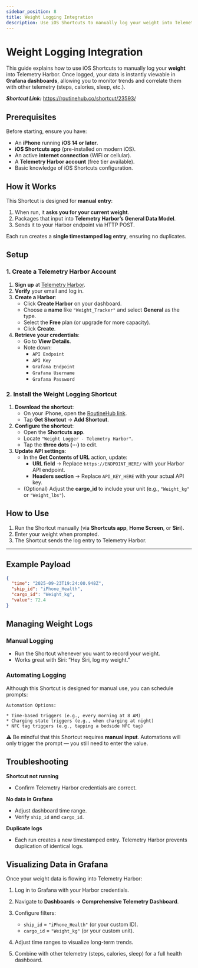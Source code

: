 ```yaml
---
sidebar_position: 8
title: Weight Logging Integration
description: Use iOS Shortcuts to manually log your weight into Telemetry Harbor.
---
```


# Weight Logging Integration

This guide explains how to use iOS Shortcuts to manually log your **weight** into Telemetry Harbor. Once logged, your data is instantly viewable in **Grafana dashboards**, allowing you to monitor trends and correlate them with other telemetry (steps, calories, sleep, etc.).

**_Shortcut Link:_** https://routinehub.co/shortcut/23593/


## Prerequisites

Before starting, ensure you have:

-   An **iPhone** running **iOS 14 or later**.  
-   **iOS Shortcuts app** (pre-installed on modern iOS).  
-   An active **internet connection** (WiFi or cellular).  
-   A **Telemetry Harbor account** (free tier available).  
-   Basic knowledge of iOS Shortcuts configuration.  

## How it Works

This Shortcut is designed for **manual entry**:  

1. When run, it **asks you for your current weight**.  
2. Packages that input into **Telemetry Harbor’s General Data Model**.  
3. Sends it to your Harbor endpoint via HTTP POST.  

Each run creates a **single timestamped log entry**, ensuring no duplicates.  

## Setup

### 1. Create a Telemetry Harbor Account

1.  **Sign up** at [Telemetry Harbor](https://telemetryharbor.com/).  
2.  **Verify** your email and log in.  
3.  **Create a Harbor**:  
    -   Click **Create Harbor** on your dashboard.  
    -   Choose a **name** like `"Weight_Tracker"` and select **General** as the type.  
    -   Select the **Free** plan (or upgrade for more capacity).  
    -   Click **Create**.  
4.  **Retrieve your credentials**:  
    -   Go to **View Details**.  
    -   Note down:  
        -   `API Endpoint`  
        -   `API Key`  
        -   `Grafana Endpoint`  
        -   `Grafana Username`  
        -   `Grafana Password`  

### 2. Install the Weight Logging Shortcut

1.  **Download the shortcut**:  
    -   On your iPhone, open the [RoutineHub link](https://routinehub.co/shortcut/23593/).  
    -   Tap **Get Shortcut** → **Add Shortcut**.  
2.  **Configure the shortcut**:  
    -   Open the **Shortcuts app**.  
    -   Locate `"Weight Logger - Telemetry Harbor"`.  
    -   Tap the **three dots (⋯)** to edit.  
3.  **Update API settings**:  
    -   In the **Get Contents of URL** action, update:  
        -   **URL field** → Replace `https://ENDPOINT_HERE/` with your Harbor API endpoint.  
        -   **Headers section** → Replace `API_KEY_HERE` with your actual API key.  
    -   (Optional) Adjust the **cargo_id** to include your unit (e.g., `"Weight_kg"` or `"Weight_lbs"`).  


## How to Use

1.  Run the Shortcut manually (via **Shortcuts app**, **Home Screen**, or **Siri**).  
2.  Enter your weight when prompted.  
3.  The Shortcut sends the log entry to Telemetry Harbor.  

---

## Example Payload

```json
{
  "time": "2025-09-23T19:24:00.948Z",
  "ship_id": "iPhone_Health",
  "cargo_id": "Weight_kg",
  "value": 72.4
}
````

## Managing Weight Logs

### Manual Logging

* Run the Shortcut whenever you want to record your weight.
* Works great with Siri: “Hey Siri, log my weight.”

### Automating Logging

Although this Shortcut is designed for manual use, you can schedule prompts:

```
Automation Options:

* Time-based triggers (e.g., every morning at 8 AM)
* Charging state triggers (e.g., when charging at night)
* NFC tag triggers (e.g., tapping a bedside NFC tag)
```

⚠️ Be mindful that this Shortcut requires **manual input**. Automations will only trigger the prompt — you still need to enter the value.


## Troubleshooting

**Shortcut not running**

* Confirm Telemetry Harbor credentials are correct.

**No data in Grafana**

* Adjust dashboard time range.
* Verify `ship_id` and `cargo_id`.

**Duplicate logs**

* Each run creates a new timestamped entry. Telemetry Harbor prevents duplication of identical logs.


## Visualizing Data in Grafana

Once your weight data is flowing into Telemetry Harbor:

1. Log in to Grafana with your Harbor credentials.
2. Navigate to **Dashboards → Comprehensive Telemetry Dashboard**.
3. Configure filters:

   * `ship_id` = `"iPhone_Health"` (or your custom ID).
   * `cargo_id` = `"Weight_kg"` (or your custom unit).
4. Adjust time ranges to visualize long-term trends.
5. Combine with other telemetry (steps, calories, sleep) for a full health dashboard.

